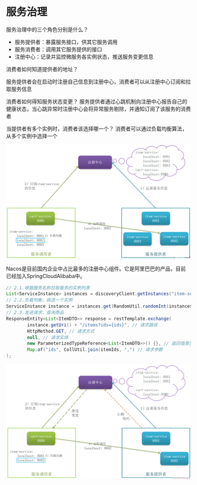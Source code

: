 # 服务治理

服务治理中的三个角色分别是什么？

- 服务提供者：暴露服务接口，供其它服务调用
- 服务消费者：调用其它服务提供的接口
- 注册中心：记录并监控微服务各实例状态，推送服务变更信息

消费者如何知道提供者的地址？

服务提供者会在启动时注册自己信息到注册中心，消费者可以从注册中心订阅和拉取服务信息

消费者如何得知服务状态变更？
服务提供者通过心跳机制向注册中心报告自己的健康状态，当心跳异常时注册中心会将异常服务剔除，并通知订阅了该服务的消费者

当提供者有多个实例时，消费者该选择哪一个？
消费者可以通过负载均衡算法，从多个实例中选择一个


![alt text](服务治理/注册中心注册.png)





Nacos是目前国内企业中占比最多的注册中心组件。它是阿里巴巴的产品，目前已经加入SpringCloudAlibaba中。
```java
// 2.1.根据服务名称拉取服务的实例列表
List<ServiceInstance> instances = discoveryClient.getInstances("item-service");
// 2.2.负载均衡，挑选一个实例
ServiceInstance instance = instances.get(RandomUtil.randomInt(instances.size()));
// 2.3.发送请求，查询商品
ResponseEntity<List<ItemDTO>> response = restTemplate.exchange(
        instance.getUri() + "/items?ids={ids}", // 请求路径
        HttpMethod.GET, // 请求方式
        null, // 请求实体
        new ParameterizedTypeReference<List<ItemDTO>>() {}, // 返回值类型
        Map.of("ids", CollUtil.join(itemIds, ",") // 请求参数
);
```





![alt text](服务治理/注册中心心跳.png)















